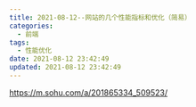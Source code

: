 ```yaml
---
title: 2021-08-12--网站的几个性能指标和优化（简易）
categories:
  - 前端
tags:
  - 性能优化
date: 2021-08-12 23:42:49
updated: 2021-08-12 23:42:49
---
```


https://m.sohu.com/a/201865334_509523/